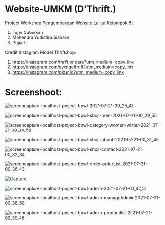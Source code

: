 # Website-UMKM (D'Thrift.)
Project Workshop Pengembangan Website Lanjut
Kelompok 8 :
1. Fajar Subarkah
2. Mahendra Yudistira Siahaan
3. Pujiarti

Credit Instagram Model Thriftshop:
1. https://instagram.com/thrift.or.dare?utm_medium=copy_link
2. https://instagram.com/ayongethrift?utm_medium=copy_link
3. https://instagram.com/pizar.id?utm_medium=copy_link


# Screenshoot:
![screencapture-localhost-project-bpwl-2021-07-21-00_25_41](https://user-images.githubusercontent.com/74707401/126368721-0b50c73a-21c3-466f-bfc3-41e796c1f3ad.png)

![screencapture-localhost-project-bpwl-shop-men-2021-07-21-00_29_55](https://user-images.githubusercontent.com/74707401/126369262-2d5c38c4-edb0-4b8c-8107-876125b8e8fd.png)

![screencapture-localhost-project-bpwl-category-women-winter-2021-07-21-00_34_58](https://user-images.githubusercontent.com/74707401/126369811-61b82807-c290-435a-8586-46090fd326eb.png)

![screencapture-localhost-project-bpwl-shop-about-2021-07-21-00_31_45](https://user-images.githubusercontent.com/74707401/126369399-c2de0d84-702d-4e48-b82e-b5eb1e913fb8.png)

![screencapture-localhost-project-bpwl-shop-contact-2021-07-21-00_32_34](https://user-images.githubusercontent.com/74707401/126369493-a587438d-ecbc-4170-abfb-ca3720b57c28.png)

![screencapture-localhost-project-bpwl-order-orderList-2021-07-21-00_36_43](https://user-images.githubusercontent.com/74707401/126369985-96d191db-5697-481f-833a-b93ab91be550.png)

![Capture](https://user-images.githubusercontent.com/74707401/126370157-4f4c4e57-3cc3-4984-8aa4-9c2698262caf.JPG)

![screencapture-localhost-project-bpwl-admin-2021-07-21-00_47_51](https://user-images.githubusercontent.com/74707401/126371469-3ee1a0d8-2998-4e35-bd95-ced84fdc48fc.png)

![screencapture-localhost-project-bpwl-admin-manageAdmin-2021-07-21-00_38_58](https://user-images.githubusercontent.com/74707401/126370256-0568ef3a-5ab7-4118-9f0e-c847bdad391d.png)

![screencapture-localhost-project-bpwl-admin-productlist-2021-07-21-00_39_46](https://user-images.githubusercontent.com/74707401/126370388-6c2a416f-3875-45de-bfd6-33a5cf832394.png)

